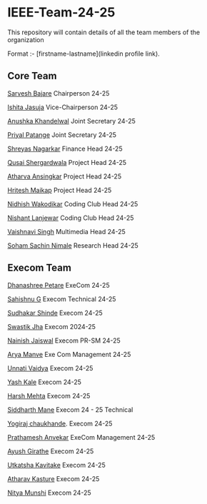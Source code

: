 # IEEE-Team-24-25

This repository will contain details of all the team members of the organization

Format :- [firstname-lastname](linkedin profile link).

## Core Team

[Sarvesh Bajare](https://www.linkedin.com/in/sarvesh-bajare-bb181a252/) Chairperson 24-25

[Ishita Jasuja](https://www.linkedin.com/in/ishita-jasuja-52286b257/) Vice-Chairperson 24-25

[Anushka Khandelwal](https://www.linkedin.com/in/anushka-khandelwal-74b14325a/) Joint Secretary 24-25

[Priyal Patange](https://www.linkedin.com/in/priyal-patange-b56904282/) Joint Secretary 24-25

[Shreyas Nagarkar](https://www.linkedin.com/in/shreyas-nagarkar-156237280/) Finance Head 24-25

[Qusai Shergardwala](https://www.linkedin.com/in/qusai-shergardwala-8a6404259/ "Open linkedin") Project Head 24-25

[Atharva Ansingkar](https://www.linkedin.com/in/atharva-ansingkar-793134142/ "Open linkedin") Project Head 24-25

[Hritesh Maikap](https://www.linkedin.com/in/hritesh-maikap-7aaa76246/ "Open linkedin") Project Head 24-25

[Nidhish Wakodikar](https://www.linkedin.com/in/nidhish-wakodikar-b00117259/) Coding Club Head 24-25

[Nishant Lanjewar](https://www.linkedin.com/in/nishant-lanjewar-838248252/ "Open linkedin") Coding Club Head 24-25

[Vaishnavi Singh](https://www.linkedin.com/in/vaishnavi-singh-bb2503253/ "Open linkedin") Multimedia Head 24-25

[Soham Sachin Nimale](https://www.linkedin.com/in/soham-nimale-500692257/ "Click to open linkedin profile") Research Head 24-25

## Execom Team

[Dhanashree Petare](https://www.linkedin.com/in/dhanashree-petare-35786b28a/) ExeCom 24-25

[Sahishnu G](https://www.linkedin.com/in/sahishnu-g-6a245230a/ "Click to open linkedin profile") Execom Technical 24-25

[Sudhakar Shinde](https://www.linkedin.com/in/sudhakar2905/ "Click to open linkedin profile") Execom 24-25

[Swastik Jha](https://www.linkedin.com/in/swastik-jha-7b49b0290/ "Click to open linkedin profile") Execom 2024-25

[Nainish Jaiswal](https://www.linkedin.com/in/nainish-jaiswal-b6939b301/ "Click to open linkdin profile") Execom PR-SM 24-25

[Arya Manve](www.linkedin.com/in/arya-manve-56a352283/ "Open linkedin") Exe Com Management 24-25

[Unnati Vaidya](https://www.linkedin.com/in/unnativaidya?utm_source=share&utm_campaign=share_via&utm_content=profile&utm_medium=android_app) Execom 24-25

[Yash Kale](https://www.linkedin.com/in/yash-kale-239030298/) Execom 24-25

[Harsh Mehta](https://www.linkedin.com/in/harsh-mehta-90933921b/) Execom 24-25

[Siddharth Mane](https://www.linkedin.com/in/siddharth-mane-854491299/) Execom 24 - 25 Technical

[Yogiraj chaukhande](https://www.linkedin.com/in/yogiraj-chaukhande-340aa52a4/). Execom 24-25

[Prathamesh Anvekar](https://www.linkedin.com/in/prathamesh-anvekar-970170297/ "Open linkedin") ExeCom Management 24-25

[Ayush Girathe](https://www.linkedin.com/in/ayush-girathe-19a637289/ "Click to open linkedin profile") Execom 24-25

[Utkatsha Kavitake](https://www.linkedin.com/in/utkarsha-kavitake-8457a42b5/) Execom 24-25

[Atharav Kasture](https://www.linkedin.com/in/atharav-kasture-ab024b2bb/) Execom 24-25

[Nitya Munshi](https://www.linkedin.com/in/nitya-munshi-710571280/) Execom 24-25
